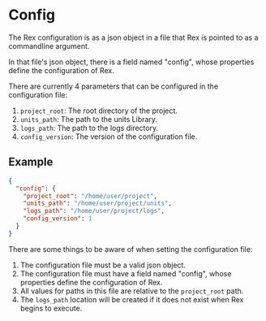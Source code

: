 # Config

The Rex configuration is as a json object in a file that Rex is pointed to as a commandline argument.

In that file's json object, there is a field named "config", whose 
properties define the configuration of Rex.

There are currently 4 parameters that can be configured in the configuration file:

1. `project_root`: The root directory of the project.
2. `units_path`: The path to the units Library.
3. `logs_path`: The path to the logs directory.
4. `config_version`: The version of the configuration file.

## Example

```json
{
  "config": {
    "project_root": "/home/user/project",
    "units_path": "/home/user/project/units",
    "logs_path": "/home/user/project/logs",
    "config_version": 1
  }
}
```

There are some things to be aware of when setting the configuration file:

1. The configuration file must be a valid json object.
2. The configuration file must have a field named "config", whose properties define the configuration of Rex.
3. All values for paths in this file are relative to the `project_root` path.
4. The `logs_path` location will be created if it does not exist when Rex begins to execute.